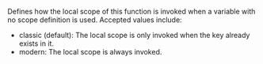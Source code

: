 Defines how the local scope of this function is invoked when a variable with no scope definition is used.  Accepted values include:  

- classic (default): The local scope is only invoked when the key already exists in it.
- modern: The local scope is always invoked.